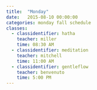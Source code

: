 ```yaml
---
title:  "Monday"
date:   2015-08-10 00:00:00
categories: monday fall schedule
classes:
  - classidentifier: hatha
    teacher: miller
    time: 08:30 AM
  - classidentifier: meditation
    teacher: mitchell
    time: 11:00 AM
  - classidentifier: gentleflow
    teacher: benvenuto
    time: 5:00 PM
---
```

